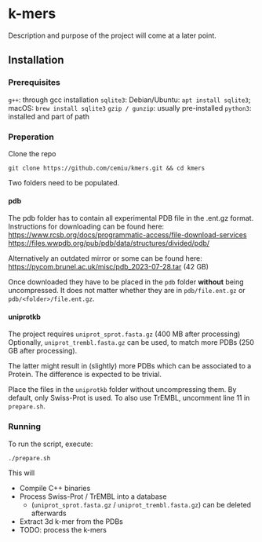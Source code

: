 # k-mers
Description and purpose of the project will come at a later point.

## Installation

### Prerequisites
`g++`: through gcc installation
`sqlite3`: Debian/Ubuntu: `apt install sqlite3`; macOS: `brew install sqlite3`
`gzip / gunzip`: usually pre-installed
`python3`: installed and part of path

### Preperation
Clone the repo
```
git clone https://github.com/cemiu/kmers.git && cd kmers
```
Two folders need to be populated.
#### pdb
The pdb folder has to contain all experimental PDB file in the .ent.gz format.
Instructions for downloading can be found here:
https://www.rcsb.org/docs/programmatic-access/file-download-services
https://files.wwpdb.org/pub/pdb/data/structures/divided/pdb/

Alternatively an outdated mirror or some can be found here: https://pycom.brunel.ac.uk/misc/pdb_2023-07-28.tar (42 GB)

Once downloaded they have to be placed in the `pdb` folder **without** being uncompressed. It does not matter whether they are in `pdb/file.ent.gz` or `pdb/<folder>/file.ent.gz`.

#### uniprotkb
The project requires `uniprot_sprot.fasta.gz` (400 MB after processing)
Optionally, `uniprot_trembl.fasta.gz` can be used, to match more PDBs (250 GB after processing).

The latter might result in (slightly) more PDBs which can be associated to a Protein. The difference is expected to be trivial.

Place the files in the `uniprotkb` folder without uncompressing them.
By default, only Swiss-Prot is used. To also use TrEMBL, uncomment line 11 in `prepare.sh`.

### Running

To run the script, execute:
```
./prepare.sh
```

This will
- Compile C++ binaries
- Process Swiss-Prot / TrEMBL into a database 
  - (`uniprot_sprot.fasta.gz` / `uniprot_trembl.fasta.gz`) can be deleted afterwards
- Extract 3d k-mer from the PDBs
- TODO: process the k-mers
